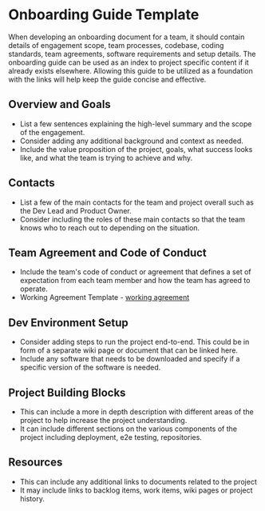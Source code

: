 # Onboarding Guide Template

When developing an onboarding document for a team, it should contain details of engagement scope, team processes, codebase, coding standards, team agreements, software requirements and setup details. The onboarding guide can be used as an index to project specific content if it already exists elsewhere. Allowing this guide to be utilized as a foundation with the links will help keep the guide concise and effective.

## Overview and Goals

* List a few sentences explaining the high-level summary and the scope of the engagement.
* Consider adding any additional background and context as needed.
* Include the value proposition of the project, goals, what success looks like, and what the team is trying to achieve and why.

## Contacts

* List a few of the main contacts for the team and project overall such as the Dev Lead and Product Owner.
* Consider including the roles of these main contacts so that the team knows who to reach out to depending on the situation.

## Team Agreement and Code of Conduct

* Include the team's code of conduct or agreement that defines a set of expectation from each team member and how the team has agreed to operate.
* Working Agreement Template - [working agreement](../agile-development/team-agreements/working-agreement.md)

## Dev Environment Setup

* Consider adding steps to run the project end-to-end. This could be in form of a separate wiki page or document that can be linked here.
* Include any software that needs to be downloaded and specify if a specific version of the software is needed.

## Project Building Blocks

* This can include a more in depth description with different areas of the project to help increase the project understanding.
* It can include different sections on the various components of the project including deployment, e2e testing, repositories.

## Resources

* This can include any additional links to documents related to the project
* It may include links to backlog items, work items, wiki pages or project history.

